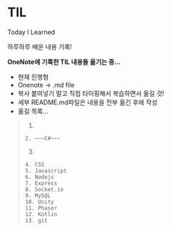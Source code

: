 # TIL
Today I Learned

하루하루 배운 내용 기록!

**OneNote에 기록한 TIL 내용들 옮기는 중...**
* 현재 진행형
* Onenote -> .md file
* 복사 붙여넣기 말고 직접 타이핑해서 복습하면서 옮길 것!
* 세부 README.md파일은 내용을 전부 옮긴 후에 작성
* 옮길 목록...
>1. ~~~C++~~
>   
>   ~~~
>2. ~~~C#~~~
>   
>   ~~~
>3. ~~~HTML~~~
>   
>   ~~~
>4. CSS
>5. Javascript
>6. Nodejs
>7. Express
>8. Socket.io
>9. MySQL
>10. Unity
>11. Phaser
>12. Kotlin
>13. git
